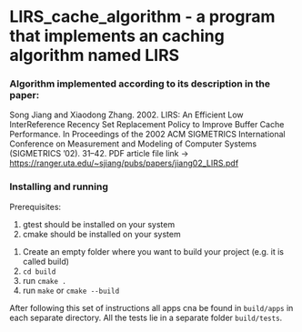 # LIRS_cache_algorithm - a program that implements an caching algorithm named LIRS

### Algorithm implemented according to its description in the paper: 
Song Jiang and Xiaodong Zhang. 2002. LIRS: An Efficient Low InterReference Recency Set Replacement Policy to Improve Buffer Cache
Performance. In Proceedings of the 2002 ACM SIGMETRICS International Conference on Measurement and Modeling of Computer Systems
(SIGMETRICS ’02). 31–42.
PDF article file link -> https://ranger.uta.edu/~sjiang/pubs/papers/jiang02_LIRS.pdf

### Installing and running

Prerequisites:
1) gtest should be installed on your system
2) cmake should be installed on your system

1. Create an empty folder where you want to build your project (e.g. it is called build)
2. `cd build`
3. run `cmake . `
4. run `make` or `cmake --build`

After following this set of instructions all apps cna be found in `build/apps` in each separate directory. 
All the tests lie in a separate folder `build/tests`.